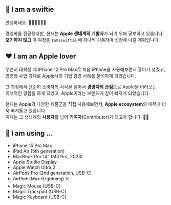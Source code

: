 ## 💨 I am a swiftie

안녕하세요. 🙋‍♂️🙇‍♂️🙋‍♂️

경영학을 전공했지만, 현재는 **Apple 생태계의 개발자**가 되기 위해 공부하고 있습니다.  
**포기하지 않고** 이 여정을 `Iamaswiftie` 에 하나씩 기록하며 성장해 나갈 계획입니다.

## ❤️ I am an Apple lover

우연히 대학생 때 iPhone 12 Pro Max로 처음 iPhone을 사용해보면서 흥미가 생겼고,  
경영학 수업 과제로 Apple사의 기업 경영 사례를 분석하게 되었습니다.  

그 과정에서 단순히 소비자의 시각을 넘어서 **경영자의 관점**으로 Apple을 바라보는  
이색적인 경험을 하게 되었고, Apple이라는 브랜드에 깊이 빠지게 되었습니다.

현재는 Apple의 다양한 제품군을 직접 사용해보면서,
**Apple ecosystem**의 매력에 더욱 빠져들고 있습니다.  
이제는 그 생태계의 **사용자**를 넘어 **기여자**(Contributor)가 되고자 합니다. 🐦‍🔥

## 🍎 I am using ...

- iPhone 15 Pro Max
- iPad Air (5th generation)
- MacBook Pro 14" (M3 Pro, 2023)
- Apple Studio Display
- Apple Watch Ultra 2
- AirPods Pro (2nd generation, USB-C)
- ~~AirPods Max (Lightning)~~ ☠️
- Magic Mouse (USB-C)
- Magic Trackpad (USB-C)
- Magic Keyboard (USB-C)
